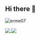 ## Hi there 👋

<p align="left">
    <img
        src="https://komarev.com/ghpvc/?username=erme07&label=Profile%20views&color=0e75b6&style=flat" alt="erme07"
    />
</p>


<a href="https://github.com/DevUsuiSama">
    <img
        align="center"
        src="https://github-readme-stats.vercel.app/api?username=erme07&show_icons=true&include_all_commits=true&line_height=30&count_private=true&theme=dark&hide=contribs,issues"
    />
    <img
        align="center"
        src="https://github-readme-stats.vercel.app/api/top-langs/?username=erme07&langs_count=6&line_height=34&theme=dark&layout=compact&hide=papyrus"
    />
</a>
